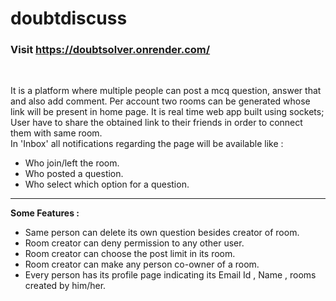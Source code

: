 # doubtdiscuss
<h3>Visit <a href="https://doubtsolver.onrender.com/">https://doubtsolver.onrender.com/</a></h3><br>
<p>
It is a platform where multiple people can post a mcq question, answer that and also add comment.
Per account two rooms can be generated whose link will be present in home page. It is real time web app built using sockets;
User have to share the obtained link to their friends in order to connect them with same room.<br>
In 'Inbox' all notifications regarding the page will be available like : <br>
<ul>
<li>Who join/left the room.</li>
<li>Who posted a question.</li>
<li>Who select which option for a question.</li>
</ul>
</p>
<hr>
<b>Some Features :</b> 
<ul>
<li>Same person can delete its own question besides creator of room.</li>
<li>Room creator can deny permission to any other user.</li>
<li>Room creator can choose the post limit in its room.</li>
<li>Room creator can make any person co-owner of a room.</li>
<li>Every person has its profile page indicating its Email Id , Name , rooms created by him/her.</li>
</ul>

